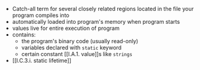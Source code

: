 - Catch-all term for several closely related regions located in the file your program compiles into
- automatically loaded into program's memory when program starts
- values live for entire execution of program
- contains:
	- the program's binary code (usually read-only)
	- variables declared with `static` keyword
	- certain constant [[I.A.1. value]]s like `strings`
- [[I.C.3.i. static lifetime]]